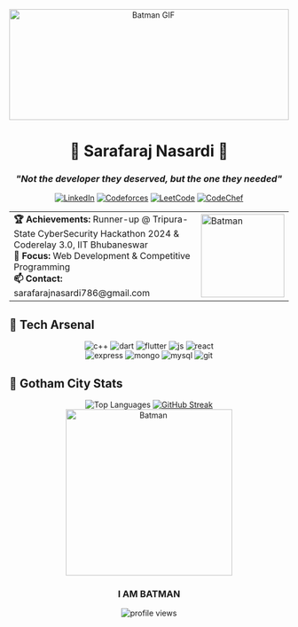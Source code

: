<div align="center">
  <img src="https://media.giphy.com/media/12qFOaBbu9TZny/giphy.gif" width="100%" height="200px" alt="Batman GIF"/>

# 🦇 Sarafaraj Nasardi 🦇
### *"Not the developer they deserved, but the one they needed"*

[![LinkedIn](https://img.shields.io/badge/LinkedIn-0077B5?style=for-the-badge&logo=linkedin&logoColor=white)](https://linkedin.com/in/sarafaraj-nasardi-7722b31b3)
[![Codeforces](https://img.shields.io/badge/Codeforces-445f9d?style=for-the-badge&logo=Codeforces&logoColor=white)](https://codeforces.com/profile/sarafarajnasardi)
[![LeetCode](https://img.shields.io/badge/-LeetCode-FFA116?style=for-the-badge&logo=LeetCode&logoColor=black)](https://leetcode.com/u/Sarafaraj/)
[![CodeChef](https://img.shields.io/badge/Codechef-%23B92B27.svg?&style=for-the-badge&logo=Codechef&logoColor=white)](https://www.codechef.com/users/sarafarajn)

<table border="0">
  <tr>
    <td>
      <strong>🏆 Achievements:</strong> Runner-up @ Tripura-State CyberSecurity Hackathon 2024 & Coderelay 3.0, IIT Bhubaneswar<br>
      <strong>🌃 Focus:</strong> Web Development & Competitive Programming<br>
      <strong>📫 Contact:</strong> sarafarajnasardi786@gmail.com
    </td>
    <td>
      <img src="https://media.giphy.com/media/3oEduKmYsxwzIjlZRe/giphy.gif" width="150px" alt="Batman"/>
    </td>
  </tr>
</table>
</div>

## 🦇 Tech Arsenal
<div align="center">
  <img src="https://img.shields.io/badge/C++-00599C?style=for-the-badge&logo=c%2B%2B&logoColor=white" alt="c++" />
  <img src="https://img.shields.io/badge/Dart-0175C2?style=for-the-badge&logo=dart&logoColor=white" alt="dart" />
  <img src="https://img.shields.io/badge/Flutter-02569B?style=for-the-badge&logo=flutter&logoColor=white" alt="flutter" />
  <img src="https://img.shields.io/badge/JavaScript-F7DF1E?style=for-the-badge&logo=javascript&logoColor=black" alt="js" />
  <img src="https://img.shields.io/badge/React-20232A?style=for-the-badge&logo=react&logoColor=61DAFB" alt="react" />
</div>
<div align="center">
  <img src="https://img.shields.io/badge/Express.js-404D59?style=for-the-badge" alt="express" />
  <img src="https://img.shields.io/badge/MongoDB-4EA94B?style=for-the-badge&logo=mongodb&logoColor=white" alt="mongo" />
  <img src="https://img.shields.io/badge/MySQL-00000F?style=for-the-badge&logo=mysql&logoColor=white" alt="mysql" />
  <img src="https://img.shields.io/badge/Git-F05032?style=for-the-badge&logo=git&logoColor=white" alt="git" />
</div>

## 🦇 Gotham City Stats
<div align="center">
  <img src="https://github-readme-stats.vercel.app/api/top-langs?username=sarafarajnasardi&show_icons=true&locale=en&layout=compact&theme=radical&hide_border=true&bg_color=0D1117" alt="Top Languages" />
  
  <a href="https://git.io/streak-stats">
  <img src="https://github-readme-streak-stats.herokuapp.com/?user=sarafarajnasardi&theme=radical&hide_border=true&background=0D1117&stroke=0000" alt="GitHub Streak" />
</a>
</div>

<div align="center">
  <img src="https://media.giphy.com/media/ZVik7pBtu9dNS/giphy.gif" width="300px" alt="Batman"/>
  
  <h3>I AM BATMAN</h3>
  
  <img src="https://komarev.com/ghpvc/?username=sarafarajnasardi&label=Bat-Signal%20Activations&color=0e75b6&style=flat" alt="profile views" />
</div>
